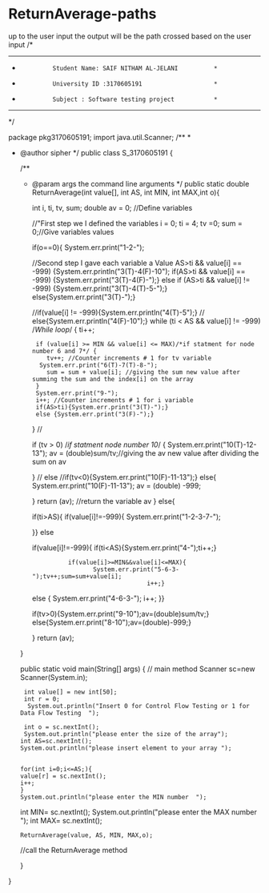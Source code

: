 # ReturnAverage-paths
up to the user input the output will be the path crossed based on the user input 
/*
*************************************************************
*              Student Name: SAIF NITHAM AL-JELANI          *
*              University ID :3170605191                    *
*              Subject : Software testing project           *
*************************************************************
*/
 

package pkg3170605191;
import java.util.Scanner;
/**
 *
 * @author sipher
 */
public class S_3170605191 {

    /**
     * @param args the command line arguments
     */
    public static double ReturnAverage(int value[],  int AS, int MIN, int MAX,int o){
    

         int i, ti, tv, sum; double av = 0; //Define variables

         
          //"First step we I defined the variables 
         i = 0; ti = 4; tv =0; sum = 0;//Give variables values
         
         if(o==0){
         System.err.print("1-2-");

          //Second step I gave each  variable a Value AS>ti && value[i] == -999) {System.err.println("3(T)-4(F)-10");
          if(AS>ti && value[i] == -999) {System.err.print("3(T)-4(F)-");}
          else if (AS>ti && value[i] != -999) {System.err.print("3(T)-4(T)-5-");}
          else{System.err.print("3(T)-");}

          
          //if(value[i] != -999){System.err.println("4(T)-5");}
         // else{System.err.println("4(F)-10");}
         while (ti < AS && value[i] != -999) /*While loop*/
         {
            ti++;
        
            if (value[i] >= MIN && value[i] <= MAX)/*if statment for node number 6 and 7*/ {
               tv++; //Counter increments # 1 for tv variable
             System.err.print("6(T)-7(T)-8-");
               sum = sum + value[i]; //giving the sum new value after summing the sum and the index[i] on the array
            }
            System.err.print("9-");
            i++; //Counter increments # 1 for i variable
            if(AS>ti){System.err.print("3(T)-");}
            else {System.err.print("3(F)-");}
            
         }
//         
          
         if (tv > 0) /*if statment node number 10*/
         {
             System.err.print("10(T)-12-13");
            av = (double)sum/tv;//giving the av new value after dividing the sum on av
                         

         }
        // else 
             //if(tv<0){System.err.print("10(F)-11-13");}
         else{
             System.err.print("10(F)-11-13");
            av = (double) -999;
            
         }
           return (av);
          //return the variable av
         }
         else{
              
         if(ti>AS){
             if(value[i]!=-999){
              System.err.print("1-2-3-7-");
        
         }} else
         
         if(value[i]!=-999){
             if(ti<AS){System.err.print("4-");ti++;}
             
                     if(value[i]>=MIN&&value[i]<=MAX){
                            System.err.print("5-6-3-");tv++;sum=sum+value[i];
                                           i++;}
         
         else
         {
             System.err.print("4-6-3-");
         i++;
         }}
             
             
         if(tv>0){System.err.print("9-10");av=(double)sum/tv;}
         else{System.err.print("8-10");av=(double)-999;}
         
         
         }
                    return (av);

    }
       
    
    
    
    public static void main(String[] args) {
        // main method
        Scanner sc=new Scanner(System.in);
        
        int value[] = new int[50];
        int r = 0;
         System.out.println("Insert 0 for Control Flow Testing or 1 for Data Flow Testing  ");
         
        int o = sc.nextInt();
        System.out.println("please enter the size of the array");
       int AS=sc.nextInt();
       System.out.println("please insert element to your array ");
               

       for(int i=0;i<=AS;){
       value[r] = sc.nextInt();
       i++;
       }
       System.out.println("please enter the MIN number  ");
      int MIN= sc.nextInt();
       System.out.println("please enter the MAX number  ");
        int MAX= sc.nextInt();
        

        
       ReturnAverage(value, AS, MIN, MAX,o);
      //call the ReturnAverage method
    
     }
    
}
